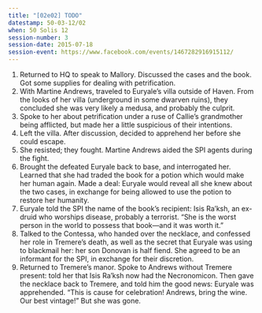 ```yaml
---
title: "[02e02] TODO"
datestamp: 50-03-12/02
when: 50 Solis 12
session-number: 3
session-date: 2015-07-18
session-event: https://www.facebook.com/events/1467282916915112/
---
```


1. Returned to HQ to speak to Mallory. Discussed the cases and the book. Got some supplies for dealing with petrification.
2. With Martine Andrews, traveled to Euryale’s villa outside of Haven. From the looks of her villa (underground in some dwarven ruins), they concluded she was very likely a medusa, and probably the culprit.
3. Spoke to her about petrification under a ruse of Callie’s grandmother being afflicted, but made her a little suspicious of their intentions.
4. Left the villa. After discussion, decided to apprehend her before she could escape.
5. She resisted; they fought. Martine Andrews aided the SPI agents during the fight.
6. Brought the defeated Euryale back to base, and interrogated her. Learned that she had traded the book for a potion which would make her human again. Made a deal: Euryale would reveal all she knew about the two cases, in exchange for being allowed to use the potion to restore her humanity.
7. Euryale told the SPI the name of the book’s recipient: Isis Ra’ksh, an ex-druid who worships disease, probably a terrorist. “She is the worst person in the world to possess that book—and it was worth it.”
8. Talked to the Contessa, who handed over the necklace, and confessed her role in Tremere’s death, as well as the secret that Euryale was using to blackmail her: her son Donovan is half fiend. She agreed to be an informant for the SPI, in exchange for their discretion.
9. Returned to Tremere’s manor. Spoke to Andrews without Tremere present: told her that Isis Ra’ksh now had the Necronomicon. Then gave the necklace back to Tremere, and told him the good news: Euryale was apprehended. “This is cause for celebration! Andrews, bring the wine. Our best vintage!” But she was gone.
